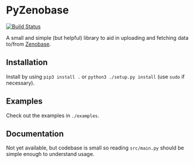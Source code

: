 PyZenobase
==========

[![Build Status](https://travis-ci.org/ErikBjare/pyzenobase.svg?branch=master)](https://travis-ci.org/ErikBjare/pyzenobase)

A small and simple (but helpful) library to aid in uploading and fetching data to/from [Zenobase](https://zenobase.com/).

## Installation
Install by using `pip3 install .` or `python3 ./setup.py install` (use `sudo` if necessary).

## Examples
Check out the examples in `./examples`.

## Documentation
Not yet available, but codebase is small so reading `src/main.py` should be simple enough to understand usage.
